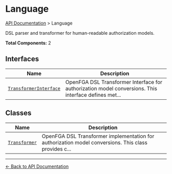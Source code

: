 # Language

[API Documentation](../README.md) > Language

DSL parser and transformer for human-readable authorization models.

**Total Components:** 2

## Interfaces

| Name | Description |
|------|-------------|
| [`TransformerInterface`](./TransformerInterface.md) | OpenFGA DSL Transformer Interface for authorization model conversions. This interface defines met... |

## Classes

| Name | Description |
|------|-------------|
| [`Transformer`](./Transformer.md) | OpenFGA DSL Transformer implementation for authorization model conversions. This class provides c... |

---

[← Back to API Documentation](../README.md)
